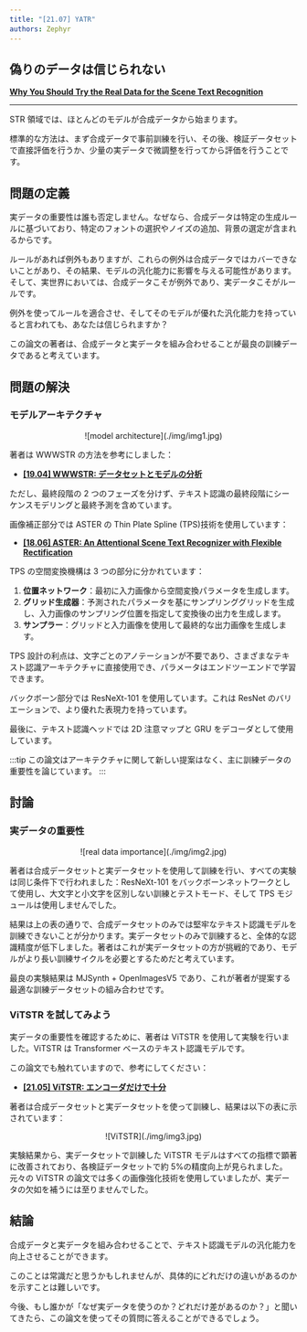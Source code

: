 ```yaml
---
title: "[21.07] YATR"
authors: Zephyr
---
```


## 偽りのデータは信じられない

[**Why You Should Try the Real Data for the Scene Text Recognition**](https://arxiv.org/abs/2107.13938)

---

STR 領域では、ほとんどのモデルが合成データから始まります。

標準的な方法は、まず合成データで事前訓練を行い、その後、検証データセットで直接評価を行うか、少量の実データで微調整を行ってから評価を行うことです。

## 問題の定義

実データの重要性は誰も否定しません。なぜなら、合成データは特定の生成ルールに基づいており、特定のフォントの選択やノイズの追加、背景の選定が含まれるからです。

ルールがあれば例外もありますが、これらの例外は合成データではカバーできないことがあり、その結果、モデルの汎化能力に影響を与える可能性があります。そして、実世界においては、合成データこそが例外であり、実データこそがルールです。

例外を使ってルールを適合させ、そしてそのモデルが優れた汎化能力を持っていると言われても、あなたは信じられますか？

この論文の著者は、合成データと実データを組み合わせることが最良の訓練データであると考えています。

## 問題の解決

### モデルアーキテクチャ

<div align="center">
<figure style={{"width": "80%"}}>
![model architecture](./img/img1.jpg)
</figure>
</div>

著者は WWWSTR の方法を参考にしました：

- [**[19.04] WWWSTR: データセットとモデルの分析**](../1904-wwwstr/index.md)

ただし、最終段階の 2 つのフェーズを分けず、テキスト認識の最終段階にシーケンスモデリングと最終予測を含めています。

画像補正部分では ASTER の Thin Plate Spline (TPS)技術を使用しています：

- [**[18.06] ASTER: An Attentional Scene Text Recognizer with Flexible Rectification**](https://ieeexplore.ieee.org/document/8395027)

TPS の空間変換機構は 3 つの部分に分かれています：

1. **位置ネットワーク**：最初に入力画像から空間変換パラメータを生成します。
2. **グリッド生成器**：予測されたパラメータを基にサンプリンググリッドを生成し、入力画像のサンプリング位置を指定して変換後の出力を生成します。
3. **サンプラー**：グリッドと入力画像を使用して最終的な出力画像を生成します。

TPS 設計の利点は、文字ごとのアノテーションが不要であり、さまざまなテキスト認識アーキテクチャに直接使用でき、パラメータはエンドツーエンドで学習できます。

バックボーン部分では ResNeXt-101 を使用しています。これは ResNet のバリエーションで、より優れた表現力を持っています。

最後に、テキスト認識ヘッドでは 2D 注意マップと GRU をデコーダとして使用しています。

:::tip
この論文はアーキテクチャに関して新しい提案はなく、主に訓練データの重要性を論じています。
:::

## 討論

### 実データの重要性

<div align="center">
<figure style={{"width": "80%"}}>
![real data importance](./img/img2.jpg)
</figure>
</div>

著者は合成データセットと実データセットを使用して訓練を行い、すべての実験は同じ条件下で行われました：ResNeXt-101 をバックボーンネットワークとして使用し、大文字と小文字を区別しない訓練とテストモード、そして TPS モジュールは使用しませんでした。

結果は上の表の通りで、合成データセットのみでは堅牢なテキスト認識モデルを訓練できないことが分かります。実データセットのみで訓練すると、全体的な認識精度が低下しました。著者はこれが実データセットの方が挑戦的であり、モデルがより長い訓練サイクルを必要とするためだと考えています。

最良の実験結果は MJSynth + OpenImagesV5 であり、これが著者が提案する最適な訓練データセットの組み合わせです。

### ViTSTR を試してみよう

実データの重要性を確認するために、著者は ViTSTR を使用して実験を行いました。ViTSTR は Transformer ベースのテキスト認識モデルです。

この論文でも触れていますので、参考にしてください：

- [**[21.05] ViTSTR: エンコーダだけで十分**](../2105-vitstr/index.md)

著者は合成データセットと実データセットを使って訓練し、結果は以下の表に示されています：

<div align="center">
<figure style={{"width": "80%"}}>
![ViTSTR](./img/img3.jpg)
</figure>
</div>

実験結果から、実データセットで訓練した ViTSTR モデルはすべての指標で顕著に改善されており、各検証データセットで約 5%の精度向上が見られました。元々の ViTSTR の論文では多くの画像強化技術を使用していましたが、実データの欠如を補うには至りませんでした。

## 結論

合成データと実データを組み合わせることで、テキスト認識モデルの汎化能力を向上させることができます。

このことは常識だと思うかもしれませんが、具体的にどれだけの違いがあるのかを示すことは難しいです。

今後、もし誰かが「なぜ実データを使うのか？どれだけ差があるのか？」と聞いてきたら、この論文を使ってその質問に答えることができるでしょう。
